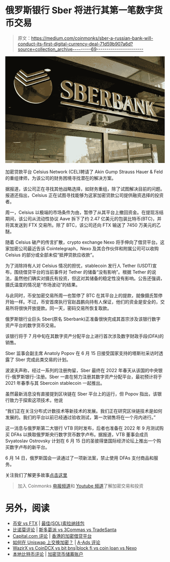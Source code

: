 # 俄罗斯银行 Sber 将进行其第一笔数字货币交易

> 原文：<https://medium.com/coinmonks/sber-a-russian-bank-will-conduct-its-first-digital-currency-deal-71d59b907a6d?source=collection_archive---------69----------------------->

![](img/6a4d2468f6827e0d0e9356d036bc5646.png)

加密贷款平台 Celsius Network (CEL)聘请了 Akin Gump Strauss Hauer & Feld 的重组律师，为该公司的财务困境寻找潜在的解决方案。

据报道，该公司正在寻找其他战略选择，如财务重组，除了试图解决目前的问题。报道还指出，Celsius 正在试图寻找能够为这家加密贷款公司提供融资选择的投资者。

周一，Celsius 以极端的市场条件为由，暂停了从其平台上撤回资金。在提现冻结期间，该公司从流动性协议 Aave 拆下了约 2.47 亿美元的包装比特币(BTC)，并将其发送到 FTX 交易所。除了 BTC，该公司还向 FTX 输送了 7450 万美元的乙醚。

随着 Celsius 破产的传言扩散，crypto exchange Nexo 将手伸向了借贷平台。这家加密公司最近告诉 Cointelegraph，Nexo 及其合作伙伴和附属公司可以收购 Celsius 的部分或全部未偿“抵押贷款应收款”。

为了消除持有人对 Celsius 情况的担忧，stablecoin 发行人 Tether (USDT)宣布，围绕借贷平台的当前事件对 Tether 的储备“没有影响”。根据 Tether 的说法，虽然他们确实对摄氏有投资，但这对其储备的稳定性没有影响。公告还强调，摄氏温度的情况是“市场波动”的结果。

与此同时，币安加密交易所周一也暂停了 BTC 在其平台上的提款，就像摄氏暂停开始一样。不过，币安首席执行官赵昌鹏向持有人保证，他们的资金是安全的，交易所将很快开放提款。同一天，密码交易所恢复取款。

俄罗斯银行业巨头 Sber(原名 Sberbank)正准备很快完成其首宗涉及该银行数字资产平台的数字货币交易。

该银行将于 7 月中旬在其数字资产分配平台上进行首次涉及数字财政手段(DFA)的销售。

Sber 监事会副主席 Anatoly Popov 在 6 月 15 日接受国家支持的塔斯社采访时透露了 Sber 完成此类交易的计划。

波波夫声称，经过一系列的注册拘留，Sber 最终在 2022 年春天从该国的中央银行-俄罗斯银行-注册。Sber 一直在努力注册其数字资产分配平台，最初预计将于 2021 年春季与其 Sbercoin stablecoin 一起推出。

虽然最新消息没有直接提到区块链在 Sber 平台上的运行，但 Popov 指出，该银行致力于探索这项技术，他说

“我们正在关注分布式计数技术等新技术的发展。我们正在研究区块链技术是如何发展的。我们的平台以前已经通过验收测试，第一次销售将在一个月内进行。”

这一消息与俄罗斯第二大银行 VTB 同时发布，后者也准备在 2022 年 9 月测试购买 DFAs 以换取俄罗斯央行数字货币数字卢布。据报道，VTB 董事会成员 Svyatoslav Ostrovsky 计划在 6 月 15 日的圣彼得堡国际经济论坛上推出一个购买数字卢布的新平台。

6 月 14 日，俄罗斯国会一读通过了一项新法案，禁止使用 DFAs 支付商品和服务。

关注我们了解更多故事[点击这里](http://t.m/etellworld)

> 加入 Coinmonks [电报频道](https://t.me/coincodecap)和 [Youtube 频道](https://www.youtube.com/c/coinmonks/videos)了解加密交易和投资

# 另外，阅读

*   [币安 vs FTX](https://coincodecap.com/binance-vs-ftx) | [最佳(SOL)索拉纳钱包](https://coincodecap.com/solana-wallets)
*   [比诺莫评论](https://coincodecap.com/binomo-review) | [斯多葛派 vs 3Commas vs TradeSanta](https://coincodecap.com/stoic-vs-3commas-vs-tradesanta)
*   [Capital.com 评论](https://coincodecap.com/capital-com-review) | [香港的加密借贷平台](https://coincodecap.com/crypto-lending-hong-kong)
*   [如何在 Uniswap 上交换加密？](https://coincodecap.com/swap-crypto-on-uniswap) | [A-Ads 评论](https://coincodecap.com/a-ads-review)
*   [WazirX vs CoinDCX vs bit bns](/coinmonks/wazirx-vs-coindcx-vs-bitbns-149f4f19a2f1)|[block fi vs coin loan vs Nexo](/coinmonks/blockfi-vs-coinloan-vs-nexo-cb624635230d)
*   [本地比特币评论](/coinmonks/localbitcoins-review-6cc001c6ed56) | [加密货币储蓄账户](https://coincodecap.com/cryptocurrency-savings-accounts)